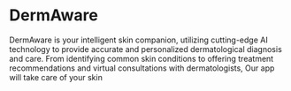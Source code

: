 # DermAware
DermAware is your intelligent skin companion, utilizing cutting-edge AI technology to provide accurate and personalized dermatological diagnosis and care. From identifying common skin conditions to offering treatment recommendations and virtual consultations with dermatologists, Our app will take care of your skin
